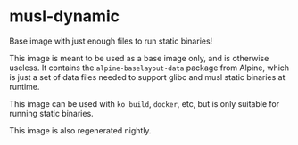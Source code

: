 # musl-dynamic

Base image with just enough files to run static binaries!

This image is meant to be used as a base image only, and is
otherwise useless.  It contains the `alpine-baselayout-data`
package from Alpine, which is just a set of data files needed
to support glibc and musl static binaries at runtime.

This image can be used with `ko build`, `docker`, etc, but
is only suitable for running static binaries.

This image is also regenerated nightly.
